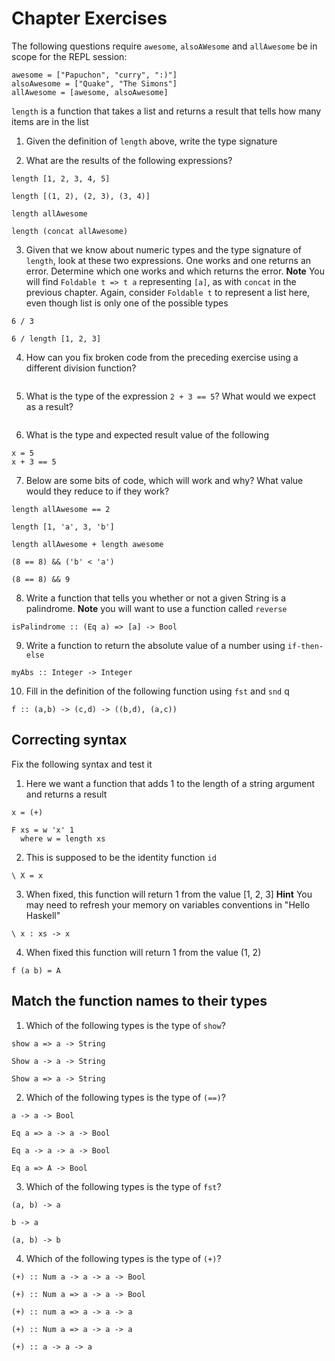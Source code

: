 # Chapter Exercises
The following questions require `awesome`, `alsoAWesome` and `allAwesome` be in scope for the REPL session:
```
awesome = ["Papuchon", "curry", ":)"]
alsoAwesome = ["Quake", "The Simons"]
allAwesome = [awesome, alsoAwesome]
```
`length` is a function that takes a list and returns a result that tells how many items are in the list

1. Given the definition of `length` above, write the type signature

2. What are the results of the following expressions?

  ```
  length [1, 2, 3, 4, 5]

  length [(1, 2), (2, 3), (3, 4)]

  length allAwesome

  length (concat allAwesome)
  ```

3. Given that we know about numeric types and the type signature of `length`, look at these two expressions. One works and one returns an error. Determine which one works and which returns the error. **Note** You will find `Foldable t => t a` representing `[a]`, as with `concat` in the previous chapter. Again, consider `Foldable t` to represent a list here, even though list is only one of the possible types

  ```
  6 / 3

  6 / length [1, 2, 3]
  ```

4. How can you fix broken code from the preceding exercise using a different division function?

  ```

  ```

5. What is the type of the expression `2 + 3 == 5`? What would we expect as a result?

  ```

  ```

6. What is the type and expected result value of the following

  ```
  x = 5
  x + 3 == 5
  ```

7. Below are some bits of code, which will work and why? What value would they reduce to if they work?

  ```
  length allAwesome == 2

  length [1, 'a', 3, 'b']

  length allAwesome + length awesome

  (8 == 8) && ('b' < 'a')

  (8 == 8) && 9
  ```

8. Write a function that tells you whether or not a given String is a palindrome. **Note** you will want to use a function called `reverse`

  ```
  isPalindrome :: (Eq a) => [a] -> Bool
  ```

9. Write a function to return the absolute value of a number using `if-then-else`

  ```
  myAbs :: Integer -> Integer
  ```

10. Fill in the definition of the following function using `fst` and `snd`
q
  ```
  f :: (a,b) -> (c,d) -> ((b,d), (a,c))
  ```

## Correcting syntax
Fix the following syntax and test it

1. Here we want a function that adds 1 to the length of a string argument and returns a result

  ```
  x = (+)

  F xs = w 'x' 1
    where w = length xs
  ```
2. This is supposed to be the identity function `id`

  ```
  \ X = x
  ```

3. When fixed, this function will return 1 from the value [1, 2, 3] **Hint** You may need to refresh your memory on variables conventions in "Hello Haskell"

  ```
  \ x : xs -> x
  ```

4. When fixed this function will return 1 from the value (1, 2)

  ```
  f (a b) = A
  ```

## Match the function names to their types
1. Which of the following types is the type of `show`?

  ```
  show a => a -> String

  Show a -> a -> String    

  Show a => a -> String
  ```

2. Which of the following types is the type of `(==)`?

  ```
  a -> a -> Bool

  Eq a => a -> a -> Bool

  Eq a -> a -> a -> Bool

  Eq a => A -> Bool
  ```

3. Which of the following types is the type of `fst`?

  ```
  (a, b) -> a    

  b -> a

  (a, b) -> b
  ```

4. Which of the following types is the type of `(+)`?

  ```
  (+) :: Num a -> a -> a -> Bool    

  (+) :: Num a => a -> a -> Bool

  (+) :: num a => a -> a -> a    

  (+) :: Num a => a -> a -> a

  (+) :: a -> a -> a
  ```
